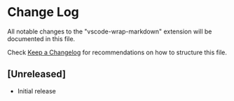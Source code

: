 # Change Log

All notable changes to the "vscode-wrap-markdown" extension will be documented in this file.

Check [Keep a Changelog](http://keepachangelog.com/) for recommendations on how to structure this file.

## [Unreleased]

- Initial release